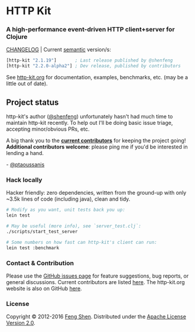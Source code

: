 # HTTP Kit

### A high-performance event-driven HTTP client+server for Clojure

[CHANGELOG](https://github.com/http-kit/http-kit/blob/master/HISTORY.md) | Current [semantic](http://semver.org/) version/s:

```clojure
[http-kit "2.1.19"]       ; Last release published by @shenfeng
[http-kit "2.2.0-alpha2"] ; Dev release, published by contributors
```

See [http-kit.org](http://http-kit.org) for documentation, examples, benchmarks, etc. (may be a little out of date).

## Project status

http-kit's author ([@shenfeng]) unfortunately hasn't had much time to maintain http-kit recently. To help out I'll be doing basic issue triage, accepting minor/obvious PRs, etc.

A big thank you to the **[current contributors](https://github.com/http-kit/http-kit/graphs/contributors)** for keeping the project going! **Additional contributors welcome**: please ping me if you'd be interested in lending a hand.

\- [@ptaoussanis]

### Hack locally

Hacker friendly: zero dependencies, written from the ground-up with only ~3.5k lines of code (including java), clean and tidy.

```sh
# Modify as you want, unit tests back you up:
lein test

# May be useful (more info), see `server_test.clj`:
./scripts/start_test_server

# Some numbers on how fast can http-kit's client can run:
lein test :benchmark
```

### Contact & Contribution

Please use the [GitHub issues page](https://github.com/http-kit/http-kit/issues) for feature suggestions, bug reports, or general discussions. Current contributors are listed [here](https://github.com/http-kit/http-kit/graphs/contributors). The http-kit.org website is also on GitHub [here](https://github.com/http-kit/http-kit.github.com).

### License

Copyright &copy; 2012-2016 [Feng Shen](http://shenfeng.me/). Distributed under the [Apache License Version 2.0](http://www.apache.org/licenses/LICENSE-2.0.html).

[@shenfeng]: https://github.com/shenfeng
[@ptaoussanis]: https://github.com/ptaoussanis

